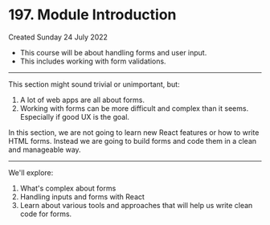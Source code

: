 # 197. Module Introduction
Created Sunday 24 July 2022

- This course will be about handling forms and user input.
- This includes working with form validations.
---
This section might sound trivial or unimportant, but:
1. A lot of web apps are all about forms.
2. Working with forms can be more difficult and complex than it seems. Especially if good UX is the goal.

In this section, we are not going to learn new React features or how to write HTML forms. Instead we are going to build forms and code them in a clean and manageable way.

---
We'll explore:
1. What's complex about forms
2. Handling inputs and forms with React
3. Learn about various tools and approaches that will help us write clean code for forms.